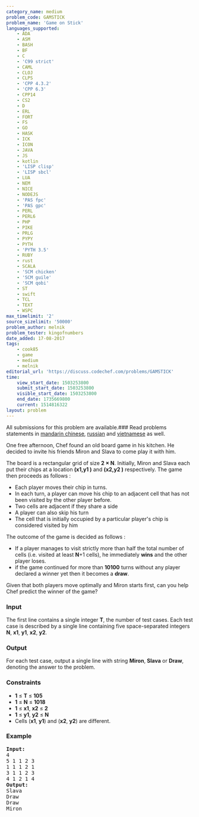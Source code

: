 ```yaml
---
category_name: medium
problem_code: GAMSTICK
problem_name: 'Game on Stick'
languages_supported:
    - ADA
    - ASM
    - BASH
    - BF
    - C
    - 'C99 strict'
    - CAML
    - CLOJ
    - CLPS
    - 'CPP 4.3.2'
    - 'CPP 6.3'
    - CPP14
    - CS2
    - D
    - ERL
    - FORT
    - FS
    - GO
    - HASK
    - ICK
    - ICON
    - JAVA
    - JS
    - kotlin
    - 'LISP clisp'
    - 'LISP sbcl'
    - LUA
    - NEM
    - NICE
    - NODEJS
    - 'PAS fpc'
    - 'PAS gpc'
    - PERL
    - PERL6
    - PHP
    - PIKE
    - PRLG
    - PYPY
    - PYTH
    - 'PYTH 3.5'
    - RUBY
    - rust
    - SCALA
    - 'SCM chicken'
    - 'SCM guile'
    - 'SCM qobi'
    - ST
    - swift
    - TCL
    - TEXT
    - WSPC
max_timelimit: '2'
source_sizelimit: '50000'
problem_author: melnik
problem_tester: kingofnumbers
date_added: 17-08-2017
tags:
    - cook85
    - game
    - medium
    - melnik
editorial_url: 'https://discuss.codechef.com/problems/GAMSTICK'
time:
    view_start_date: 1503253800
    submit_start_date: 1503253800
    visible_start_date: 1503253800
    end_date: 1735669800
    current: 1514816322
layout: problem
---
```

All submissions for this problem are available.### Read problems statements in [mandarin chinese](http://www.codechef.com/download/translated/COOK85/mandarin/GAMSTICK.pdf), [russian](http://www.codechef.com/download/translated/COOK85/russian/GAMSTICK.pdf) and [vietnamese](http://www.codechef.com/download/translated/COOK85/vietnamese/GAMSTICK.pdf) as well.

One free afternoon, Chef found an old board game in his kitchen. He decided to invite his friends Miron and Slava to come play it with him.

The board is a rectangular grid of size  **2 × N**. Initially, Miron and Slava each put their chips at a location **(x1,y1 )** and **(x2,y2 )** respectively. The game then proceeds as follows :

- Each player moves their chip in turns.
- In each turn, a player can move his chip to an adjacent cell that has not been visited by the other player before.
- Two cells are adjacent if they share a side
- A player can also skip his turn
- The cell that is initially occupied by a particular player's chip is considered visited by him

 The outcome of the game is decided as follows :

- If a player manages to visit strictly more than half the total number of cells (i.e. visited at least **N**+1 cells), he immediately **wins** and the other player loses.
- if the game continued for more than **10100** turns without any player declared a winner yet then it becomes a **draw**.

Given that both players move optimally and Miron starts first, can you help Chef predict the winner of the game?

### Input

 The first line contains a single integer **T**, the number of test cases. Each test case is described by a single line containing five space-separated integers **N**, **x1**, **y1**, **x2**, **y2**.

### Output

For each test case, output a single line with string **Miron**, **Slava** or **Draw**, denoting the answer to the problem.

### Constraints

- **1** ≤ **T** ≤  **105**
- **1** ≤ **N** ≤  **1018**
- **1** ≤ **x1**, **x2** ≤ **2**
- **1** ≤ **y1**, **y2** ≤ **N**
- Cells (**x1**, **y1**) and (**x2**, **y2**) are different.

### Example

<pre><b>Input:</b>
4
5 1 1 2 3
1 1 1 2 1
3 1 1 2 3
4 1 2 1 4
<b>Output:</b>
Slava
Draw
Draw
Miron

</pre>